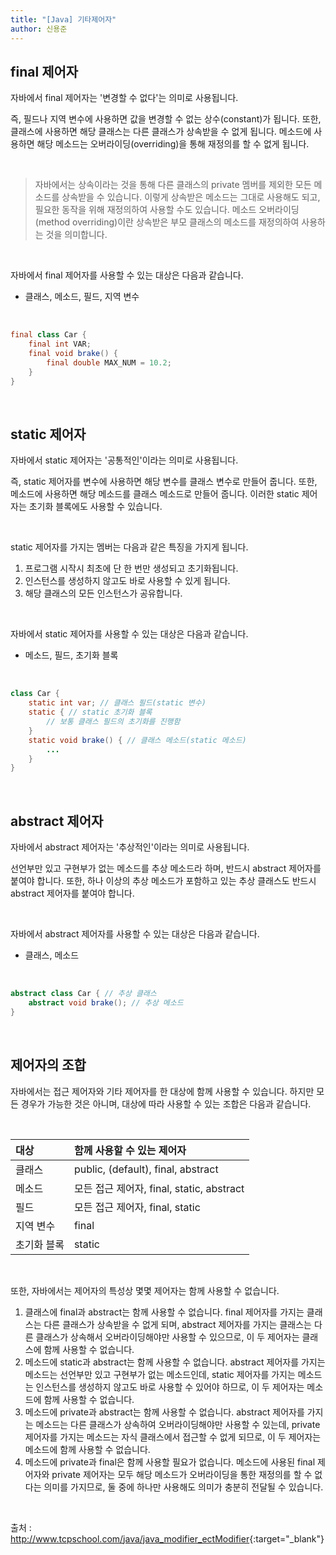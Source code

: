 ```yaml
---
title: "[Java] 기타제어자"
author: 신용준
---
```


## final 제어자

자바에서 final 제어자는 '변경할 수 없다'는 의미로 사용됩니다.

즉, 필드나 지역 변수에 사용하면 값을 변경할 수 없는 상수(constant)가 됩니다.
또한, 클래스에 사용하면 해당 클래스는 다른 클래스가 상속받을 수 없게 됩니다.
메소드에 사용하면 해당 메소드는 오버라이딩(overriding)을 통해 재정의를 할 수 없게 됩니다.

<br>

>자바에서는 상속이라는 것을 통해 다른 클래스의 private 멤버를 제외한 모든 메소드를 상속받을 수 있습니다.
이렇게 상속받은 메소드는 그대로 사용해도 되고, 필요한 동작을 위해 재정의하여 사용할 수도 있습니다.
메소드 오버라이딩(method overriding)이란 상속받은 부모 클래스의 메소드를 재정의하여 사용하는 것을 의미합니다.

<br>

자바에서 final 제어자를 사용할 수 있는 대상은 다음과 같습니다.
- 클래스, 메소드, 필드, 지역 변수

<br>

```java
final class Car {
    final int VAR;
    final void brake() {
        final double MAX_NUM = 10.2;
    }
}
```

<br>

## static 제어자

자바에서 static 제어자는 '공통적인'이라는 의미로 사용됩니다.

즉, static 제어자를 변수에 사용하면 해당 변수를 클래스 변수로 만들어 줍니다.
또한, 메소드에 사용하면 해당 메소드를 클래스 메소드로 만들어 줍니다.
이러한 static 제어자는 초기화 블록에도 사용할 수 있습니다.

<br>

static 제어자를 가지는 멤버는 다음과 같은 특징을 가지게 됩니다.

1. 프로그램 시작시 최초에 단 한 번만 생성되고 초기화됩니다.
2. 인스턴스를 생성하지 않고도 바로 사용할 수 있게 됩니다.
3. 해당 클래스의 모든 인스턴스가 공유합니다.

<br>

자바에서 static 제어자를 사용할 수 있는 대상은 다음과 같습니다.

- 메소드, 필드, 초기화 블록

<br>

```java
class Car {
    static int var; // 클래스 필드(static 변수)
    static { // static 초기화 블록
        // 보통 클래스 필드의 초기화를 진행함
    }
    static void brake() { // 클래스 메소드(static 메소드)
        ...
    }
}
```

<br>

## abstract 제어자

자바에서 abstract 제어자는 '추상적인'이라는 의미로 사용됩니다.

선언부만 있고 구현부가 없는 메소드를 추상 메소드라 하며, 반드시 abstract 제어자를 붙여야 합니다.
또한, 하나 이상의 추상 메소드가 포함하고 있는 추상 클래스도 반드시 abstract 제어자를 붙여야 합니다.

<br>

자바에서 abstract 제어자를 사용할 수 있는 대상은 다음과 같습니다.
- 클래스, 메소드

<br>

```java
abstract class Car { // 추상 클래스
    abstract void brake(); // 추상 메소드
}
```

<br>

## 제어자의 조합

자바에서는 접근 제어자와 기타 제어자를 한 대상에 함께 사용할 수 있습니다.
하지만 모든 경우가 가능한 것은 아니며, 대상에 따라 사용할 수 있는 조합은 다음과 같습니다.

<br>

| 대상 | 함께 사용할 수 있는 제어자 |
|:-|:-|
| 클래스 | public, (default), final, abstract |
| 메소드 | 모든 접근 제어자, final, static, abstract|
| 필드 | 모든 접근 제어자, final, static |
| 지역 변수 | final |
| 초기화 블록 | static |

<br>

또한, 자바에서는 제어자의 특성상 몇몇 제어자는 함께 사용할 수 없습니다.

1. 클래스에 final과 abstract는 함께 사용할 수 없습니다.
final 제어자를 가지는 클래스는 다른 클래스가 상속받을 수 없게 되며, abstract 제어자를 가지는 클래스는 다른 클래스가 상속해서 오버라이딩해야만 사용할 수 있으므로, 이 두 제어자는 클래스에 함께 사용할 수 없습니다.
2. 메소드에 static과 abstract는 함께 사용할 수 없습니다.
abstract 제어자를 가지는 메소드는 선언부만 있고 구현부가 없는 메소드인데, static 제어자를 가지는 메소드는 인스턴스를 생성하지 않고도 바로 사용할 수 있어야 하므로, 이 두 제어자는 메소드에 함께 사용할 수 없습니다.
3. 메소드에 private과 abstract는 함께 사용할 수 없습니다.
abstract 제어자를 가지는 메소드는 다른 클래스가 상속하여 오버라이딩해야만 사용할 수 있는데, private 제어자를 가지는 메소드는 자식 클래스에서 접근할 수 없게 되므로, 이 두 제어자는 메소드에 함께 사용할 수 없습니다.
4. 메소드에 private과 final은 함께 사용할 필요가 없습니다.
메소드에 사용된 final 제어자와 private 제어자는 모두 해당 메소드가 오버라이딩을 통한 재정의를 할 수 없다는 의미를 가지므로, 둘 중에 하나만 사용해도 의미가 충분히 전달될 수 있습니다.

<br>

출처 : <http://www.tcpschool.com/java/java_modifier_ectModifier>{:target="_blank"}